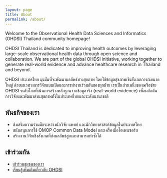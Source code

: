 ```yaml
---
layout: page
title: About
permalink: /about/
---
```


Welcome to the Observational Health Data Sciences and Informatics (OHDSI) Thailand community homepage!

OHDSI Thailand is dedicated to improving health outcomes by leveraging large-scale observational health data through open science and collaboration. We are part of the global OHDSI initiative, working together to generate real-world evidence and advance healthcare research in Thailand and beyond.

OHDSI ประเทศไทย มุ่งมั่นที่จะพัฒนาผลลัพธ์ทางสุขภาพ โดยใช้ข้อมูลสุขภาพเชิงสังเกตการณ์ขนาดใหญ่ ด้วยแนวทางการวิจัยแบบเปิดและการทำงานร่วมกันของทุกฝ่าย เราเป็นส่วนหนึ่งของเครือข่าย OHDSI ระดับโลกที่เน้นการสร้างหลักฐานจากข้อมูลจริง (real-world evidence) เพื่อผลักดันการวิจัยและพัฒนาด้านสุขภาพทั้งในประเทศไทยและระดับนานาชาติ

## พันธกิจของเรา

- ส่งเสริมความร่วมมือระหว่างนักวิจัย แพทย์ และนักวิทยาศาสตร์ข้อมูลในประเทศไทย
- สนับสนุนการใช้ OMOP Common Data Model และเครื่องมือโอเพนซอร์ส
- สร้างงานวิจัยเชิงสังเกตที่ส่งผลลัพธ์สูงและสามารถทำซ้ำได้

## เข้าร่วมกัน

- [เข้าร่วมชุมชนของเรา](https://github.com/OHDSI-Thailand/ohdsi-thailand.github.io/discussions)
- [เรียนรู้เพิ่มเติมเกี่ยวกับ OHDSI](https://www.ohdsi.org/)